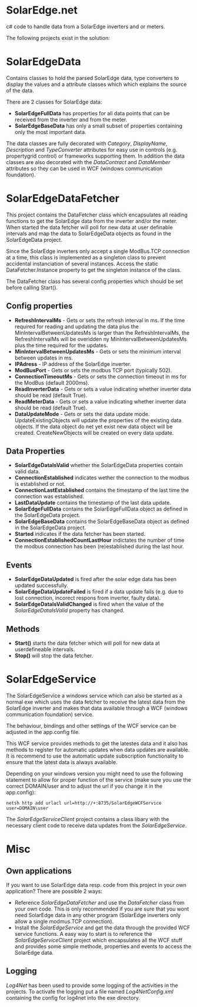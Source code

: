 # SolarEdge.net

c# code to handle data from a SolarEdge inverters and or meters.

The following projects exist in the solution:

SolarEdgeData
=============

Contains classes to hold the parsed SolarEdge data, type converters to display the values and a attribute classes which which explains the source of the data.

There are 2 classes for SolarEdge data:

* __SolarEdgeFullData__ has properties for all data points that can be received from the inverter and from the meter.
* __SolarEdgeBaseData__ has only a small subset of properties containing only the most important data.

The data classes are fully decorated with _Category_, _DisplayName_, _Description_ and _TypeConverter_ attributes for easy use in controls (e.g. propertygrid control) or frameworks supporting them. In addition the data classes are also decorated with the _DataContract_ and _DataMember_ attributes so they can be used in WCF (windows communication foundation). 


SolarEdgeDataFetcher
====================
This project contains the DataFetcher class which encapsulates all reading functions to get the SolarEdge data from the inverter and/or the meter. When started the data fetcher will poll for new data at user definable intervals and map the data to SolarEdgeData objects as found in the SolarEdgeData project.

Since the SolarEdge inverters only accept a single ModBus.TCP connection at a time, this class is implemented as a singleton class to prevent accidental instanciation of several instances. Access the static DataFetcher.Instance property to get the singleton instance of the class.

The DataFetcher class has several config properties which should be set before calling Start().

Config properties
-----------------

* __RefreshIntervalMs__ - Gets or sets the refresh interval in ms. If the time required for reading and updating the data plus the MinIntervalBetweenUpdatesMs is larger than the RefreshIntervalMs, the RefreshIntervalMs will be overidden ny MinIntervalBetweenUpdatesMs plus the time required for the updates.
* __MinIntervalBetweenUpdatesMs__ - Gets or sets the minimum interval between updates in ms.
* __IPAdress__ - IP address of the SolarEdge inverter.
* __ModBusPort__ -  Gets or sets the modbus TCP port (typically 502).
* __ConnectionTimeoutMs__ -  Gets or sets the connection timeout in ms for the ModBus (default 2000ms).
* __ReadInverterData__ - Gets or sets a value indicating whether inverter data should be read (default True).
* __ReadMeterData__ - Gets or sets a value indicating whether inverter data should be read (default True).
* __DataUpdateMode__ - Gets or sets the data update mode. UpdateExistingObjects will update the properties of the existing data objects. If the data object do net yet exist new data object will be created. CreateNewObjects will be created on every data update.

Data Properties
---------------

* __SolarEdgeDataIsValid__ whether the SolarEdgeData properties contain valid data.
* __ConnectionEstablished__ indicates wether the connection to the modbus is established or not.
* __ConnectionLastEstablished__ contains the timestamp of the last time the connection was established. 
* __LastDataUpdate__ contains the timestamp of the last data update.
* __SolarEdgeFullData__ contains the SolarEdgeFullData object as defined in the SolarEdgeData project.
* __SolarEdgeBaseData__ contains the SolarEdgeBaseData object as defined in the SolarEdgeData project.
* __Started__ indicates if the data fetcher has been started.
* __ConnectionEstablishedCountLastHour__ indictates the number of time the modbus connection has been (re)established during the last hour. 

Events
------

* __SolarEdgeDataUpdated__ is fired after the solar edge data has been updated successfully.
* __SolarEdgeDataUpdateFailed__ is fired if a data update fails (e.g. due to lost connection, incorect respons from inverter, faulty data).
* __SolarEdgeDataIsValidChanged__ is fired when the value of the _SolarEdgeDataIsValid_ property has changed.

Methods
-------

* __Start()__ starts the data fetcher which will poll for new data at userdefineable intervals.
* __Stop()__ will stop the data fetcher.

SolarEdgeService
================

The SolarEdgeService a windows service which can also be started as a normal exe which uses the data fetcher to receive the latest data from the SolarEdge inverter and makes that data available through a WCF (windows communication foundation) service.

The behaviour, bindings and other settings of the WCF service can be adjusted in the app.config file.

This WCF service provides methods to get the latestes data and it also has methods to register for automatic updates when data updates are available. It is recommend to use the automatic update subscription functionality to ensure that the latest data is always available.

Depending on your windows version you might need to use the following statement to allow for proper function of the service (make sure you use the correct DOMAIN/user and to adjust the url if you change it in the app.config):

`netsh http add urlacl url=http://+:8735/SolarEdgeWCFService user=DOMAIN\user`

The _SolarEdgeServiceClient_ project contains a class libary with the necessary client code to receive data updates from the _SolarEdgeService_.





Misc
====

Own applications
----------------
If you want to use SolarEdge data resp. code from this project in your own application? There are possible 2 ways:

* Reference _SolarEdgeDataFetcher_ and use the _DataFetcher_ class from your own code. This is only recommended if you are sure that you wont need SolarEdge data in any other program (SolarEdge inverters only allow a single modmus.TCP connection).
* Install the _SolarEdgeService_ and  get the data through the provided WCF service functions. A easy way to start is to reference the _SolarEdgeServiceClient_ project which encapsulates all the WCF stuff and provides some simple methode, properties and events to access the SolarEdge data.

Logging
-------

_Log4Net_ has been used to provide some logging of the activities in the projects. To activate the logging put a file named _Log4NetConfig.xml_ containing the config for log4net into the exe directory.